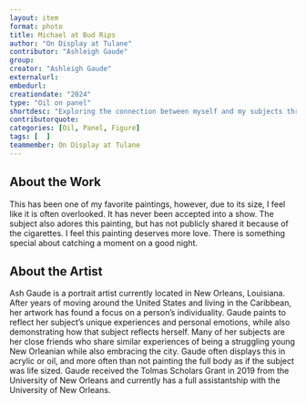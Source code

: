 ```yaml
---
layout: item
format: photo
title: Michael at Bud Rips 
author: "On Display at Tulane"
contributor: "Ashleigh Gaude"
group: 
creator: "Ashleigh Gaude"
externalurl: 
embedurl: 
creationdate: "2024"
type: "Oil on panel"
shortdesc: "Exploring the connection between myself and my subjects through portraiture."
contributorquote: 
categories: [Oil, Panel, Figure]
tags: [  ]
teammember: On Display at Tulane
---
```


## About the Work

This has been one of my favorite paintings, however, due to its size, I feel like it is often overlooked. It has never been accepted into a show. The subject also adores this painting, but has not publicly shared it because of the cigarettes. I feel this painting deserves more love. There is something special about catching a moment on a good night.


## About the Artist

Ash Gaude is a portrait artist currently located in New Orleans, Louisiana. After years of moving around the United States and living in the Caribbean, her artwork has found a focus on a person’s individuality. Gaude paints to reflect her subject’s unique experiences and personal emotions, while also demonstrating how that subject reflects herself. Many of her subjects are her close friends who share similar experiences of being a struggling young New Orleanian while also embracing the city. Gaude often displays this in acrylic or oil, and more often than not painting the full body as if the subject was life sized. Gaude received the Tolmas Scholars Grant in 2019 from the University of New Orleans and currently has a full assistantship with the University of New Orleans.
